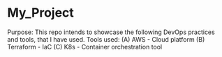 # **My_Project**
Purpose:
     This repo intends to showcase the following DevOps practices and tools, that I have used.
Tools used:
        (A) AWS - Cloud platform
        (B) Terraform - IaC
        (C) K8s - Container orchestration tool
